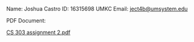 Name: Joshua Castro
ID: 16315698
UMKC Email: ject4b@umsystem.edu

PDF Document:

[CS 303 assignment 2.pdf](https://github.com/JUSH334/C2-303---Assignment-2/files/12851089/CS.303.assignment.2.pdf)
